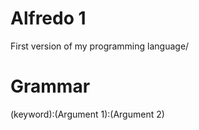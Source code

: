 # Alfredo 1
First version of my programming language/
# Grammar
(keyword):(Argument 1):(Argument 2)

